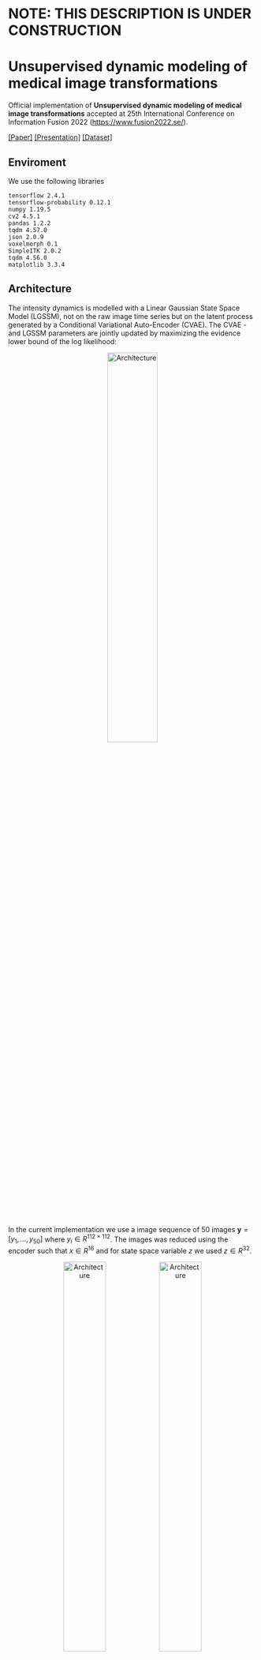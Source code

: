 # NOTE: THIS DESCRIPTION IS UNDER CONSTRUCTION

# Unsupervised dynamic modeling of medical image transformations
Official implementation of **Unsupervised dynamic modeling of medical
image transformations** accepted at 25th International Conference on Information Fusion 2022 (https://www.fusion2022.se/).

[[Paper]](https://ieeexplore.ieee.org/abstract/document/9841369) [[Presentation]](https://drive.google.com/file/d/10FoyxB1BT0c3Ej_vSuMIPv5-G0mtKmI-/view?usp=sharing) [[Dataset]](https://echonet.github.io/dynamic/)

## Enviroment
We use the following libraries

```
tensorflow 2.4.1
tensorflow-probability 0.12.1
numpy 1.19.5
cv2 4.5.1
pandas 1.2.2
tqdm 4.57.0
json 2.0.9
voxelmorph 0.1
SimpleITK 2.0.2
tqdm 4.56.0
matplotlib 3.3.4
```

## Architecture
The intensity dynamics is modelled with a Linear Gaussian State Space Model (LGSSM), not on the raw image time series but on the latent process generated by a Conditional Variational Auto-Encoder (CVAE). The CVAE - and LGSSM parameters are jointly updated by maximizing the evidence lower bound of the log likelihood:

<p align="center">
<img src="https://user-images.githubusercontent.com/10964648/192537200-0b74a63e-231b-4a1b-bf50-d1eee847fcb5.png" alt="Architecture" width="45%"/>
</p>

In the current implementation we use a image sequence of $50$ images $\mathbf{y} = [y_1, \dots, y_{50}]$ where $y_i \in R^{112 \times 112}$. The images was reduced using the encoder such that $x \in R^{16}$ and for state space variable $z$ we used $z \in R^{32}$.

<figure>
<p align="center">
  <img src="https://user-images.githubusercontent.com/10964648/192531044-3ecb7c4c-5466-45e2-853f-82af7edb8e31.png" alt="Architecture" width="45%"/>
  <img src="https://user-images.githubusercontent.com/10964648/192531267-a8239035-a409-481d-a2fa-9ad77b1e894e.png" alt="Architecture" width="45%"/>
</p>
<figcaption align = "center"><b>Fig.1 - Illustration and graphical representation of the model.</b></figcaption>
</figure>



## Run (TODO)
To train the model run
```
python train.py --dim_z 32 --gpus 1 --prefix Test --ds_path PATH_TO_DS
```
Following arguments is supported
```
--help            show this help message and exit
--dim_y           dimension of image variable (default (112,112))
--dim_x           dimension of latent variable (default 16)
--dim_z           dimension of state space variable (default 32)
--dec_in          input dim to decoder (default 16)
--saved_model     model path if continue running model (default:None)
--start_epoch     start epoch
--gpus            comma separated list of GPUs (default -1 (CPU))
--prefix          predix for log folder (default:None)
--ds_path         path to dataset (default:/data/Niklas/EchoNet-Dynamics)
--ds_size         Size of datasets
```

To test
```
import json
import numpy as np
from src.datasetLoader import TensorflowDatasetLoader

def get_config(path):
    with open('%s/%s' % (os.path.dirname(path), 'config.json')) as data_file:
        config_dict = json.load(data_file)
    config = namedtuple("Config", config_dict.keys())(*config_dict.values())
    return config, config_dict
    
path = './logs/kvae/32_kvae/32_Test/'
kvae_dir = path
kvae_config, kvae_config_dict = get_config(kvae_dir)
kvae_model = KVAE(config = kvae_config)
kvae_model.load_weights(kvae_dir + 'kvae_cardiac_32').expect_partial()

# Load validation data
val_generator = TensorflowDatasetLoader(root = PATH_TO_DS, image_shape = tuple(kvae_config.dim_y), length = kvae_config.ph_steps, split='val', period = kvae_config.period)

# Reconstruction 
val_batch = list(val_generator.data.take(1).as_numpy_iterator())[0]
inputs = [val_batch[0][None,...], val_batch[1][None,...]]
y_filt_val, y_smooth_val, y_vae_val = kvae_model.predict(inputs)

# Impute/predict
mask = np.ones(shape=50).astype('bool')
known = np.arange(50)
steps = 5
last = 1
known = known[:-last][::steps]
mask[known] = False
inputs = [val_batch[0][None,...], mask[None,...]]
y_filt_val, y_smooth_val, y_vae_val = kvae_model.predict(inputs)

# Latent space analysis
x_mu_smooth, x_cov_smooth, x_mu_filt, x_covs_filt, x_mu_filt_pred, x_covs_filt_pred = kvae_model.get_latents(inputs)
```

## Result (TODO)
### Smooth, filter and one-step-ahead prediction when all frames are known

https://user-images.githubusercontent.com/10964648/192530051-a5af79c5-7123-4052-8dda-09fecab2f952.mp4

### Smooth, filter and prediction when every 3rd frames are known

https://user-images.githubusercontent.com/10964648/192530759-11a926e9-73a3-4aa3-a603-5e014ea55d31.mp4


## Citation
```
@INPROCEEDINGS{9841369,
  author={Gunnarsson, Niklas and Sjölund, Jens and Kimstrand, Peter and Schön, Thomas B.},
  booktitle={2022 25th International Conference on Information Fusion (FUSION)}, 
  title={Unsupervised dynamic modeling of medical image transformations}, 
  year={2022},
  volume={},
  number={},
  pages={01-07},
  doi={10.23919/FUSION49751.2022.9841369}}
```
